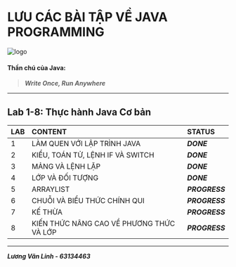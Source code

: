 # LƯU CÁC BÀI TẬP VỀ JAVA PROGRAMMING

![logo](https://logos-world.net/wp-content/uploads/2022/07/Java-Logo.png)

#### **Thần chú của Java:**

> _**Write Once, Run Anywhere**_

---

## **Lab 1-8: Thực hành Java Cơ bản**

| LAB | CONTENT                                  | STATUS         |
| :-- | :--------------------------------------- | :------------- |
| 1   | LÀM QUEN VỚI LẬP TRÌNH JAVA              | _**DONE**_     |
| 2   | KIỂU, TOÁN TỬ, LỆNH IF VÀ SWITCH         | _**DONE**_     |
| 3   | MẢNG VÀ LỆNH LẶP                         | _**DONE**_     |
| 4   | LỚP VÀ ĐỐI TƯỢNG                         | _**DONE**_     |
| 5   | ARRAYLIST                                | _**PROGRESS**_ |
| 6   | CHUỖI VÀ BIỂU THỨC CHÍNH QUI             | _**PROGRESS**_ |
| 7   | KẾ THỪA                                  | _**PROGRESS**_ |
| 8   | KIẾN THỨC NÂNG CAO VỀ PHƯƠNG THỨC VÀ LỚP | _**PROGRESS**_ |

---

_**Lương Văn Linh - 63134463**_
